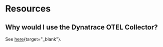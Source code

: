 # Resources

## Why would I use the Dynatrace OTEL Collector?

See [here](https://docs.dynatrace.com/docs/extend-dynatrace/opentelemetry/collector#dt-collector-dist){target="_blank"}.